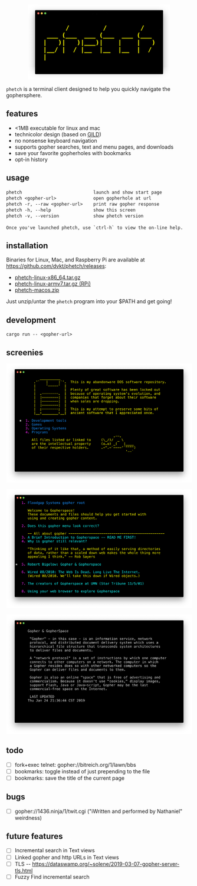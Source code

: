 <p align="center">
    <img src="./img/logo.png">
</p>

`phetch` is a terminal client designed to help you quickly navigate the gophersphere.

## features

- <1MB executable for linux and mac
- technicolor design (based on [GILD](https://github.com/dvkt/gild))
- no nonsense keyboard navigation
- supports gopher searches, text and menu pages, and downloads
- save your favorite gopherholes with bookmarks
- opt-in history

## usage

    phetch                           launch and show start page
    phetch <gopher-url>              open gopherhole at url
    phetch -r, --raw <gopher-url>    print raw gopher response
    phetch -h, --help                show this screen
    phetch -v, --version             show phetch version

    Once you've launched phetch, use `ctrl-h` to view the on-line help.

## installation

Binaries for Linux, Mac, and Raspberry Pi are available at https://github.com/dvkt/phetch/releases:

- [phetch-linux-x86_64.tar.gz](https://github.com/dvkt/phetch/releases/download/v0.1.4/phetch-linux-x86_64.tar.gz)
- [phetch-linux-armv7.tar.gz (RPi)](https://github.com/dvkt/phetch/releases/download/v0.1.4/phetch-linux-armv7.tar.gz)
- [phetch-macos.zip](https://github.com/dvkt/phetch/releases/download/v0.1.4/phetch-macos.zip)

Just unzip/untar the `phetch` program into your $PATH and get going!

## development

    cargo run -- <gopher-url>

## screenies

![DOS Archive](./img/dos.png)

![Menu View](./img/menu-view.png)

![Text View](./img/text-view.png)

## todo

- [ ] fork+exec telnet: gopher://bitreich.org/1/lawn/bbs
- [ ] bookmarks: toggle instead of just prepending to the file
- [ ] bookmarks: save the title of the current page

## bugs

- [ ] gopher://1436.ninja/1/twit.cgi ("iWritten and performed by Nathaniel" weirdness)

## future features

- [ ] Incremental search in Text views
- [ ] Linked gopher and http URLs in Text views
- [ ] TLS -- https://dataswamp.org/~solene/2019-03-07-gopher-server-tls.html
- [ ] Fuzzy Find incremental search
